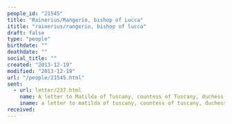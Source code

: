 ```yaml
---
people_id: "21545"
title: "Rainerius/Rangerio, bishop of Lucca"
ititle: "rainerius/rangerio, bishop of lucca"
draft: false
type: "people"
birthdate: ""
deathdate: ""
social_title: ""
created: "2013-12-19"
modified: "2013-12-19"
url: "/people/21545.html"
sent:
  - url: letter/237.html
    name: A letter to Matilda of Tuscany, countess of Tuscany, duchess of Lorraine
    iname: a letter to matilda of tuscany, countess of tuscany, duchess of lorraine
received:
---
```

